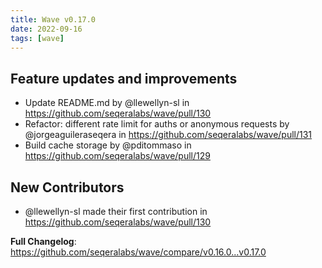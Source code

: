 ```yaml
---
title: Wave v0.17.0
date: 2022-09-16
tags: [wave]
---
```


## Feature updates and improvements

* Update README.md by @llewellyn-sl in https://github.com/seqeralabs/wave/pull/130
* Refactor: different rate limit for auths or anonymous requests by @jorgeaguileraseqera in https://github.com/seqeralabs/wave/pull/131
* Build cache storage by @pditommaso in https://github.com/seqeralabs/wave/pull/129

## New Contributors
* @llewellyn-sl made their first contribution in https://github.com/seqeralabs/wave/pull/130

**Full Changelog**: https://github.com/seqeralabs/wave/compare/v0.16.0...v0.17.0
